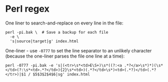 # Perl regex

One liner to search-and-replace on every line in the file:

```shell script
perl -pi.bak \  # Save a backup for each file
  -e \
  's|source|target|g' index.html
```


One-liner - use `-0777` to set the line separator to an unlikely character (because the one-liner parses the file one line at a time):

```shell script
perl -0777 -pi.bak -e 's|(<tr>\s*<td>E\S+)\s*((?:<a .*?</a>\s*)*)(\s*</td>(?:\s*<td>.*?</td>){2}\s*<td>)(.*?</td>\s*)<td>(.*?)</td>(.*?</tr>)|$1 / $5$3$2$4$6|sg' index.html
```
 